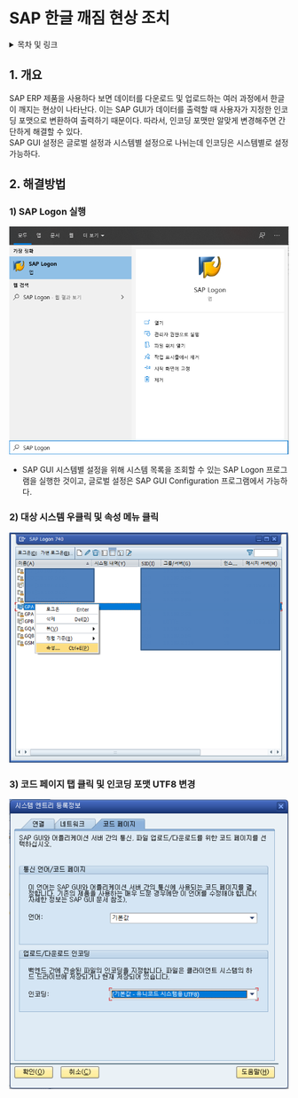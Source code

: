 # SAP 한글 깨짐 현상 조치

<details>
<summary>목차 및 링크</summary>
<div markdown="1">

> [1. 개요](https://github.com/KaJaeHyeob/SAP_BC/tree/master/SAP%20%ED%95%9C%EA%B8%80%20%EA%B9%A8%EC%A7%90%20%ED%98%84%EC%83%81%20%EC%A1%B0%EC%B9%98#1-%EA%B0%9C%EC%9A%94)    
> [2. 해결방법](https://github.com/KaJaeHyeob/SAP_BC/tree/master/SAP%20%ED%95%9C%EA%B8%80%20%EA%B9%A8%EC%A7%90%20%ED%98%84%EC%83%81%20%EC%A1%B0%EC%B9%98#2-%ED%95%B4%EA%B2%B0%EB%B0%A9%EB%B2%95)    
> > [1) SAP Logon 실행](https://github.com/KaJaeHyeob/SAP_BC/tree/master/SAP%20%ED%95%9C%EA%B8%80%20%EA%B9%A8%EC%A7%90%20%ED%98%84%EC%83%81%20%EC%A1%B0%EC%B9%98#1-sap-logon-%EC%8B%A4%ED%96%89)    
> > [2) 대상 시스템 우클릭 및 속성 메뉴 클릭](https://github.com/KaJaeHyeob/SAP_BC/tree/master/SAP%20%ED%95%9C%EA%B8%80%20%EA%B9%A8%EC%A7%90%20%ED%98%84%EC%83%81%20%EC%A1%B0%EC%B9%98#2-%EB%8C%80%EC%83%81-%EC%8B%9C%EC%8A%A4%ED%85%9C-%EC%9A%B0%ED%81%B4%EB%A6%AD-%EB%B0%8F-%EC%86%8D%EC%84%B1-%EB%A9%94%EB%89%B4-%ED%81%B4%EB%A6%AD)    
> > [3) 코드 페이지 탭 클릭 및 인코딩 포맷 UTF8 변경](https://github.com/KaJaeHyeob/SAP_BC/tree/master/SAP%20%ED%95%9C%EA%B8%80%20%EA%B9%A8%EC%A7%90%20%ED%98%84%EC%83%81%20%EC%A1%B0%EC%B9%98#3-%EC%BD%94%EB%93%9C-%ED%8E%98%EC%9D%B4%EC%A7%80-%ED%83%AD-%ED%81%B4%EB%A6%AD-%EB%B0%8F-%EC%9D%B8%EC%BD%94%EB%94%A9-%ED%8F%AC%EB%A7%B7-utf8-%EB%B3%80%EA%B2%BD)    

</div>
</details>

## 1. 개요

 SAP ERP 제품을 사용하다 보면 데이터를 다운로드 및 업로드하는 여러 과정에서 한글이 깨지는 현상이 나타난다. 이는 SAP GUI가 데이터를 출력할 때 사용자가 지정한 인코딩 포맷으로 변환하여 출력하기 때문이다. 따라서, 인코딩 포맷만 알맞게 변경해주면 간단하게 해결할 수 있다.    
 SAP GUI 설정은 글로벌 설정과 시스템별 설정으로 나뉘는데 인코딩은 시스템별로 설정 가능하다.    

## 2. 해결방법

### 1) SAP Logon 실행

![Untitled](./image/Untitled.png)

- SAP GUI 시스템별 설정을 위해 시스템 목록을 조회할 수 있는 SAP Logon 프로그램을 실행한 것이고, 글로벌 설정은 SAP GUI Configuration 프로그램에서 가능하다.    

### 2) 대상 시스템 우클릭 및 속성 메뉴 클릭

![Untitled1](./image/Untitled1.png)

### 3) 코드 페이지 탭 클릭 및 인코딩 포맷 UTF8 변경

![Untitled2](./image/Untitled2.png)

